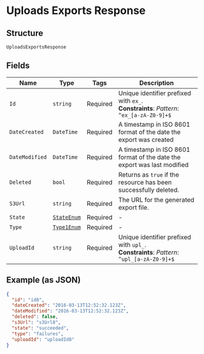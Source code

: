 
# Uploads Exports Response

## Structure

`UploadsExportsResponse`

## Fields

| Name | Type | Tags | Description |
|  --- | --- | --- | --- |
| `Id` | `string` | Required | Unique identifier prefixed with `ex_`.<br>**Constraints**: *Pattern*: `^ex_[a-zA-Z0-9]+$` |
| `DateCreated` | `DateTime` | Required | A timestamp in ISO 8601 format of the date the export was created |
| `DateModified` | `DateTime` | Required | A timestamp in ISO 8601 format of the date the export was last modified |
| `Deleted` | `bool` | Required | Returns as `true` if the resource has been successfully deleted. |
| `S3Url` | `string` | Required | The URL for the generated export file. |
| `State` | [`StateEnum`](../../doc/models/state-enum.md) | Required | - |
| `Type` | [`Type1Enum`](../../doc/models/type-1-enum.md) | Required | - |
| `UploadId` | `string` | Required | Unique identifier prefixed with `upl_`.<br>**Constraints**: *Pattern*: `^upl_[a-zA-Z0-9]+$` |

## Example (as JSON)

```json
{
  "id": "id8",
  "dateCreated": "2016-03-13T12:52:32.123Z",
  "dateModified": "2016-03-13T12:52:32.123Z",
  "deleted": false,
  "s3Url": "s3Url8",
  "state": "succeeded",
  "type": "failures",
  "uploadId": "uploadId8"
}
```


